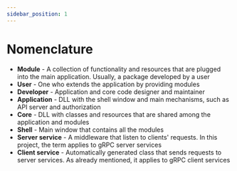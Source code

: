 ```yaml
---
sidebar_position: 1
---
```


# Nomenclature

- **Module** - A collection of functionality and resources that are plugged into the main application. Usually, a package developed by a user
- **User** - One who extends the application by providing modules
- **Developer** - Application and core code designer and maintainer
- **Application** - DLL with the shell window and main mechanisms, such as API server and authorization
- **Core** - DLL with classes and resources that are shared among the application and modules
- **Shell** - Main window that contains all the modules
- **Server service** - A middleware that listen to clients' requests. In this project, the term applies to gRPC server services
- **Client service** - Automatically generated class that sends requests to server services. As already mentioned, it applies to gRPC client services